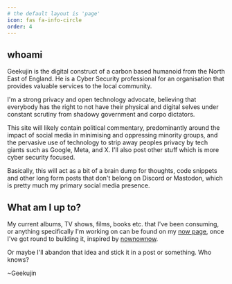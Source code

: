 ```yaml
---
# the default layout is 'page'
icon: fas fa-info-circle
order: 4
---
```


## whoami

Geekujin is the digital construct of a carbon based humanoid from the North East of England. He is a Cyber Security professional for an organisation that provides valuable services to the local community.

I'm a strong privacy and open technology advocate, believing that everybody has the right to not have their physical and digital selves under constant scrutiny from shadowy government and corpo dictators.

This site will likely contain political commentary, predominantly around the impact of social media in minimising and oppressing minority groups, and the pervasive use of technology to strip away peoples privacy by tech giants such as Google, Meta, and X. I'll also post other stuff which is more cyber security focused.

Basically, this will act as a bit of a brain dump for thoughts, code snippets and other long form posts that don't belong on Discord or Mastodon, which is pretty much my primary social media presence.

## What am I up to?

My current albums, TV shows, films, books etc. that I've been consuming, or anything specifically I'm working on can be found on my [now page](https://geekujin.net/now), once I've got round to building it, inspired by [nownownow](https://nownownow.com/about).

Or maybe I'll abandon that idea and stick it in a post or something. Who knows?

~Geekujin
